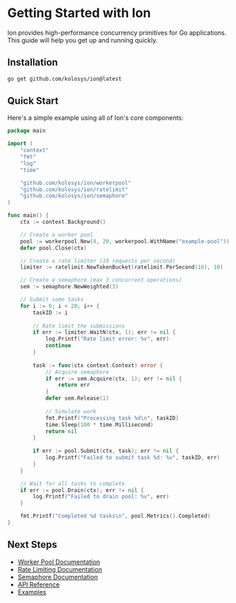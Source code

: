 # Getting Started with Ion

Ion provides high-performance concurrency primitives for Go applications. This guide will help you get up and running quickly.

## Installation

```bash
go get github.com/kolosys/ion@latest
```

## Quick Start

Here's a simple example using all of Ion's core components:

```go
package main

import (
    "context"
    "fmt"
    "log"
    "time"

    "github.com/kolosys/ion/workerpool"
    "github.com/kolosys/ion/ratelimit"
    "github.com/kolosys/ion/semaphore"
)

func main() {
    ctx := context.Background()

    // Create a worker pool
    pool := workerpool.New(4, 20, workerpool.WithName("example-pool"))
    defer pool.Close(ctx)

    // Create a rate limiter (10 requests per second)
    limiter := ratelimit.NewTokenBucket(ratelimit.PerSecond(10), 10)

    // Create a semaphore (max 3 concurrent operations)
    sem := semaphore.NewWeighted(3)

    // Submit some tasks
    for i := 0; i < 20; i++ {
        taskID := i
        
        // Rate limit the submissions
        if err := limiter.WaitN(ctx, 1); err != nil {
            log.Printf("Rate limit error: %v", err)
            continue
        }
        
        task := func(ctx context.Context) error {
            // Acquire semaphore
            if err := sem.Acquire(ctx, 1); err != nil {
                return err
            }
            defer sem.Release(1)
            
            // Simulate work
            fmt.Printf("Processing task %d\n", taskID)
            time.Sleep(100 * time.Millisecond)
            return nil
        }
        
        if err := pool.Submit(ctx, task); err != nil {
            log.Printf("Failed to submit task %d: %v", taskID, err)
        }
    }

    // Wait for all tasks to complete
    if err := pool.Drain(ctx); err != nil {
        log.Printf("Failed to drain pool: %v", err)
    }

    fmt.Printf("Completed %d tasks\n", pool.Metrics().Completed)
}
```

## Next Steps

- [Worker Pool Documentation](workerpool/)
- [Rate Limiting Documentation](ratelimit/)
- [Semaphore Documentation](semaphore/)
- [API Reference](reference/api.md)
- [Examples](reference/examples.md)
